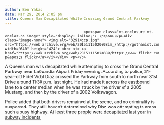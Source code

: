 ```yaml
---
author: Ben Yakas
date: Mar 29, 2014 2:05 pm
title: Queens Man Decapitated While Crossing Grand Central Parkway
---
```


	
										<p><span class="mt-enclosure mt-enclosure-image" style="display: inline;"> </span></p><div class="image-none"> <img alt="32914gcp.jpg" src="https://web.archive.org/web/20151115020608im_/http://gothamist.com/attachments/byakas/32914gcp.jpg" width="640" height="424"> <br> <i> <a href="https://web.archive.org/web/20151115020608/https://www.flickr.com/photos/plemeljr/4969602832/in/photostream/">randy p&apos;s flickr</a></i></div> <p></p>

<p>A Queens man was decapitated while attempting to cross the Grand Central Parkway near LaGuardia Airport Friday evening. According to police, 31-year-old Fidel Vidal Diaz crossed the Parkway from south to north near 31st Drive around 11:30 p.m. last night. He had made it across the eastbound lane to a center median when he was struck by the driver of a 2005 Mustang, and then by the driver of a 2002 Volkswagon. </p>

<p>Police added that both drivers remained at the scene, and no criminality is suspected. They still haven&apos;t determined why Diaz was attempting to cross such a busy highway. At least three people <a href="https://web.archive.org/web/20151115020608/http://gothamist.com/2013/11/22/man_reportedly_decapitated_in_fatal_1.php">were decapitated</a> <a href="https://web.archive.org/web/20151115020608/http://gothamist.com/2013/11/23/a_second_man_was_decapitated_by_sub.php">last year</a> in <a href="https://web.archive.org/web/20151115020608/http://gothamist.com/2013/06/01/man_reportedly_decapitated_in_fatal.php">subway incidents.</a><br>
</p>					
										
									
				